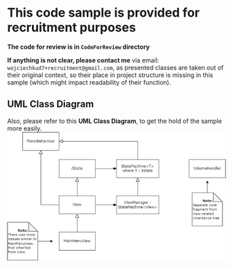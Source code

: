 # This code sample is provided for recruitment purposes
**The code for review is in `CodeForReview` directory**

**If anything is not clear, please contact me** via email: `wojciechkud7+recruitment@gmail.com`, as presented classes are taken out of their original context, so their place in project structure is missing in this sample (which might impact readability of their function).

## UML Class Diagram
Also, please refer to this **UML Class Diagram**, to get the hold of the sample more easily.
![UML Class Diagram of code sample](https://github.com/wkud/code-sample/blob/main/UML%20Class%20Diagram%20of%20code%20sample.png)

